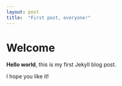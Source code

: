 ```yaml
---
layout: post
title:  "First post, everyone!"
---
```


# Welcome

**Hello world**, this is my first Jekyll blog post.

I hope you like it!
